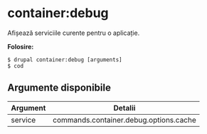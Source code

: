 # container:debug
Afișează serviciile curente pentru o aplicație.

**Folosire:**
```
$ drupal container:debug [arguments]
$ cod  
```

## Argumente disponibile
Argument | Detalii
---------|-------------
service | commands.container.debug.options.cache
